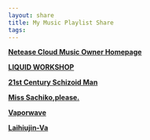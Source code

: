 ```yaml
---
layout: share
title: My Music Playlist Share
tags:
---
```

**[Netease Cloud Music Owner Homepage]( https://y.music.163.com/m/user?id=298788713&dlt=0846&app_version=8.9.40)** 

**[LIQUID WORKSHOP](https://y.music.163.com/m/playlist?app_version=8.9.40&id=7508244586&userid=298788713&dlt=0846&creatorId=529973992)**

**[21st Century Schizoid Man](https://y.music.163.com/m/playlist?app_version=8.9.40&id=6905958114&userid=298788713&dlt=0846&creatorId=298788713)**

**[Miss Sachiko,please.](https://y.music.163.com/m/playlist?app_version=8.9.40&id=6828848439&userid=298788713&dlt=0846&creatorId=298788713)**

**[Vaporwave](https://y.music.163.com/m/playlist?app_version=8.9.40&id=147549755&userid=298788713&dlt=0846&creatorId=48557748)**

**[Laihiujin-Va](https://y.music.163.com/m/playlist?app_version=8.9.40&id=8231334275&userid=298788713&dlt=0846&creatorId=298788713)**
